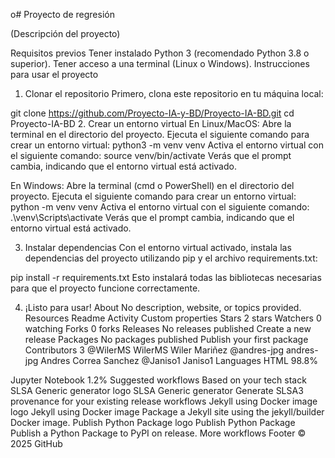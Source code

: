 o# Proyecto de regresión

(Descripción del proyecto)

Requisitos previos
Tener instalado Python 3 (recomendado Python 3.8 o superior).
Tener acceso a una terminal (Linux o Windows).
Instrucciones para usar el proyecto
1. Clonar el repositorio
Primero, clona este repositorio en tu máquina local:

git clone https://github.com/Proyecto-IA-y-BD/Proyecto-IA-BD.git
cd Proyecto-IA-BD
2. Crear un entorno virtual
En Linux/MacOS:
Abre la terminal en el directorio del proyecto.
Ejecuta el siguiente comando para crear un entorno virtual:
python3 -m venv venv
Activa el entorno virtual con el siguiente comando:
source venv/bin/activate
Verás que el prompt cambia, indicando que el entorno virtual está activado.

En Windows:
Abre la terminal (cmd o PowerShell) en el directorio del proyecto.
Ejecuta el siguiente comando para crear un entorno virtual:
python -m venv venv
Activa el entorno virtual con el siguiente comando:
.\venv\Scripts\activate
Verás que el prompt cambia, indicando que el entorno virtual está activado.

3. Instalar dependencias
Con el entorno virtual activado, instala las dependencias del proyecto utilizando pip y el archivo requirements.txt:

pip install -r requirements.txt
Esto instalará todas las bibliotecas necesarias para que el proyecto funcione correctamente.

4. ¡Listo para usar!
About
No description, website, or topics provided.
Resources
 Readme
 Activity
 Custom properties
Stars
 2 stars
Watchers
 0 watching
Forks
 0 forks
Releases
No releases published
Create a new release
Packages
No packages published
Publish your first package
Contributors
3
@WilerMS
WilerMS Wiler Mariñez
@andres-jpg
andres-jpg Andres Correa Sanchez
@Janiso1
Janiso1
Languages
HTML
98.8%
 
Jupyter Notebook
1.2%
Suggested workflows
Based on your tech stack
SLSA Generic generator logo
SLSA Generic generator
Generate SLSA3 provenance for your existing release workflows
Jekyll using Docker image logo
Jekyll using Docker image
Package a Jekyll site using the jekyll/builder Docker image.
Publish Python Package logo
Publish Python Package
Publish a Python Package to PyPI on release.
More workflows
Footer
© 2025 GitHub









